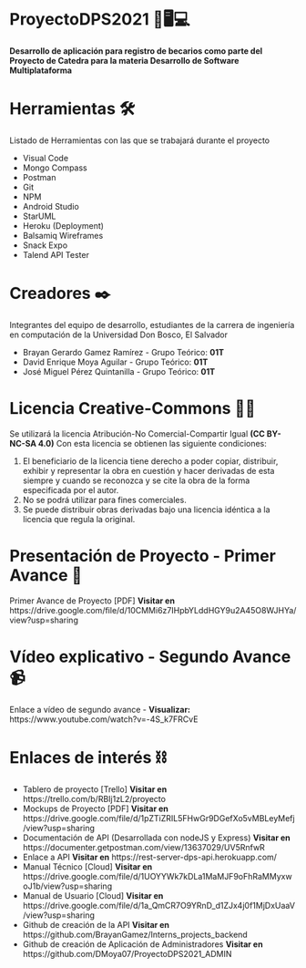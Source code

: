 <h1>ProyectoDPS2021 📱🖥️💻</h1>
<b>Desarrollo de aplicación para registro de becarios como parte del Proyecto de Catedra para la materia Desarrollo de Software Multiplataforma</b>

<h1>Herramientas 🛠️ </h1>
<p>Listado de Herramientas con las que se trabajará durante el proyecto</p>
<ul>
  <li>Visual Code</li>
  <li>Mongo Compass</li>
  <li>Postman</li>
  <li>Git</li>
  <li>NPM</li>
  <li>Android Studio</li>
  <li>StarUML</li>
  <li>Heroku (Deployment)</li>
  <li>Balsamiq Wireframes</li>
  <li>Snack Expo</li>
  <li>Talend API Tester</li>
</ul>

<h1>Creadores ✒️</h1>
<p>Integrantes del equipo de desarrollo, estudiantes de la carrera de ingeniería en computación de la Universidad Don Bosco, El Salvador</p>
<ul>
  <li>Brayan Gerardo Gamez Ramírez  - Grupo Teórico: <b>01T</b></li>
  <li>David Enrique Moya Aguilar    - Grupo Teórico: <b>01T</b></li>
  <li>José Miguel Pérez Quintanilla - Grupo Teórico: <b>01T</b></li>
</ul>

<h1>Licencia Creative-Commons 📃🔐</h1>
<p>Se utilizará la licencia Atribución-No Comercial-Compartir Igual <b>(CC BY-NC-SA 4.0)</b> Con esta licencia se obtienen las siguiente condiciones:</p>
  <ol>
    <li>El beneficiario de la licencia tiene derecho a poder copiar, distribuir, exhibir y representar la obra en cuestión y hacer derivadas de esta siempre y cuando se reconozca y se cite la obra de la forma especificada por el autor.</li>
    <li>No se podrá utilizar para fines comerciales.</li>
    <li>Se puede distribuir obras derivadas bajo una licencia idéntica a la licencia que regula la original.</li>
  </ol>
  
<h1>Presentación de Proyecto - Primer Avance 📂</h1>
<p>Primer Avance de Proyecto [PDF] <b>Visitar en</b> https://drive.google.com/file/d/10CMMi6z7IHpbYLddHGY9u2A45O8WJHYa/view?usp=sharing</p>

<h1>Vídeo explicativo - Segundo Avance 📹</h1>
<p>Enlace a vídeo de segundo avance - <b>Visualizar:</b> https://www.youtube.com/watch?v=-4S_k7FRCvE </p>

<h1>Enlaces de interés ⛓️</h1>
<ul>
  <li>Tablero de proyecto [Trello] <b>Visitar en</b> https://trello.com/b/RBIj1zL2/proyecto </li>
  <li>Mockups de Proyecto [PDF] <b>Visitar en</b> https://drive.google.com/file/d/1pZTiZRIL5FHwGr9DGefXo5vMBLeyMefj/view?usp=sharing </li>
  <li>Documentación de API (Desarrollada con nodeJS y Express) <b>Visitar en</b> https://documenter.getpostman.com/view/13637029/UV5RnfwR</li>
  <li>Enlace a API <b>Visitar en</b> https://rest-server-dps-api.herokuapp.com/ </li>
  <li>Manual Técnico [Cloud] <b>Visitar en</b> https://drive.google.com/file/d/1UOYYWk7kDLa1MaMJF9oFhRaMMyxwoJ1b/view?usp=sharing </li>
  <li>Manual de Usuario [Cloud] <b>Visitar en</b> https://drive.google.com/file/d/1a_QmCR7O9YRnD_d1ZJx4j0f1MjDxUaaV/view?usp=sharing </li>
  <li>Github de creación de la API <b>Visitar en</b> https://github.com/BrayanGamez/Interns_projects_backend</li>
  <li>Github de creación de Aplicación de Administradores <b>Visitar en</b> https://github.com/DMoya07/ProyectoDPS2021_ADMIN</li>
</ul>

